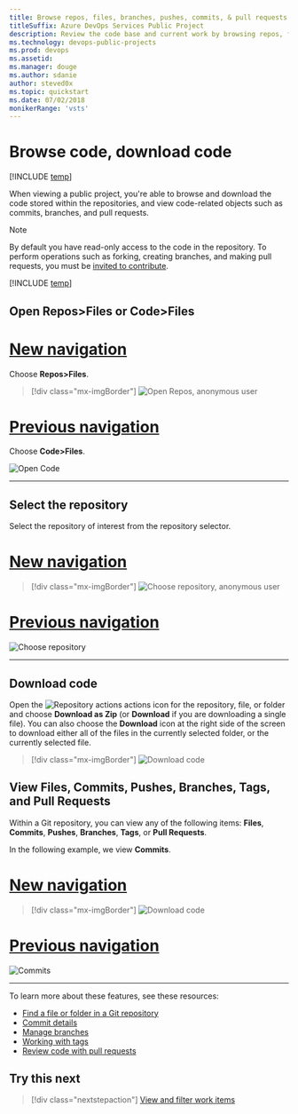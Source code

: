 ```yaml
---
title: Browse repos, files, branches, pushes, commits, & pull requests 
titleSuffix: Azure DevOps Services Public Project
description: Review the code base and current work by browsing repos, files, branches, pushes, commits, & pull requests 
ms.technology: devops-public-projects
ms.prod: devops
ms.assetid: 
ms.manager: douge
ms.author: sdanie
author: steved0x 
ms.topic: quickstart
ms.date: 07/02/2018
monikerRange: 'vsts'
---
```


# Browse code, download code  

[!INCLUDE [temp](_shared/version-public-projects.md)]

When viewing a public project, you're able to browse and download the code stored within the repositories, and view code-related objects such as commits, branches, and pull requests. 

> [!NOTE]
> By default you have read-only access to the code in the repository. To perform operations such as forking, creating branches, and making pull requests, you must be [invited to contribute](invite-users-public.md). 

[!INCLUDE [temp](_shared/anon-user.md)]   

## Open Repos>Files or Code>Files

# [New navigation](#tab/new-nav)  

Choose **Repos>Files**.

> [!div class="mx-imgBorder"]
> ![Open Repos, anonymous user](_img/browse-code/open-code-vert-brn.png) 



# [Previous navigation](#tab/previous-nav)  

Choose **Code>Files**.  

![Open Code](_img/browse-code/select-code-hub.png)



---

## Select the repository  

Select the repository of interest from the repository selector.  

# [New navigation](#tab/new-nav)  

> [!div class="mx-imgBorder"]
> ![Choose repository, anonymous user](_img/browse-code/select-repository-vert.png) 


# [Previous navigation](#tab/previous-nav)  

![Choose repository](_img/browse-code/select-repository.png)


---

## Download code

Open the ![Repository actions](../../_img/icons/actions-icon.png) actions icon for the repository, file, or folder and choose **Download as Zip** (or **Download** if you are downloading a single file). You can also choose the **Download** icon at the right side of the screen to download either all of the files in the currently selected folder, or the currently selected file.

> [!div class="mx-imgBorder"]
> ![Download code ](_img/download-code/download-zip-file.png)


## View Files, Commits, Pushes, Branches, Tags, and Pull Requests  

Within a Git repository, you can view any of the following items: **Files**, **Commits**, **Pushes**, **Branches**, **Tags**, or **Pull Requests**.

In the following example, we view **Commits**. 

# [New navigation](#tab/new-nav)  

> [!div class="mx-imgBorder"]
> ![Download code ](_img/browse-code/view-commits-vert.png)


# [Previous navigation](#tab/previous-nav)  

![Commits](_img/browse-code/commits.png)

---

To learn more about these features, see these resources: 

- [Find a file or folder in a Git repository](../../repos/git/find-a-file.md)
- [Commit details](../../repos/git/commit-details.md)
- [Manage branches](../../repos/git/manage-your-branches.md)
- [Working with tags](../../repos/git/git-tags.md)
- [Review code with pull requests](../../repos/git/pull-requests.md)


## Try this next

> [!div class="nextstepaction"]
> [View and filter work items](view-filter-work-items-public.md) 